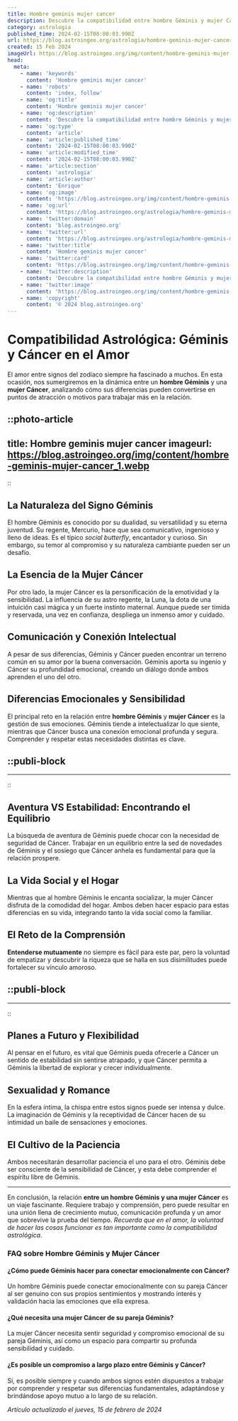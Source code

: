 ```yaml
---
title: Hombre geminis mujer cancer
description: Descubre la compatibilidad entre hombre Géminis y mujer Cáncer. Consejos para armonizar sus diferencias y potenciar su conexión amorosa.
category: astrologia
published_time: 2024-02-15T08:00:03.990Z
url: https://blog.astroingeo.org/astrologia/hombre-geminis-mujer-cancer
created: 15 Feb 2024
imageUrl: https://blog.astroingeo.org/img/content/hombre-geminis-mujer-cancer_1.webp
head:
  meta:
    - name: 'keywords'
      content: 'Hombre geminis mujer cancer'
    - name: 'robots'
      content: 'index, follow'
    - name: 'og:title'
      content: 'Hombre geminis mujer cancer'
    - name: 'og:description'
      content: 'Descubre la compatibilidad entre hombre Géminis y mujer Cáncer. Consejos para armonizar sus diferencias y potenciar su conexión amorosa.'
    - name: 'og:type'
      content: 'article'
    - name: 'article:published_time'
      content: '2024-02-15T08:00:03.990Z'
    - name: 'article:modified_time'
      content: '2024-02-15T08:00:03.990Z'
    - name: 'article:section'
      content: 'astrologia'
    - name: 'article:author'
      content: 'Enrique'
    - name: 'og:image'
      content: 'https://blog.astroingeo.org/img/content/hombre-geminis-mujer-cancer_1.webp'
    - name: 'og:url'
      content: 'https://blog.astroingeo.org/astrologia/hombre-geminis-mujer-cancer'
    - name: 'twitter:domain'
      content: 'blog.astroingeo.org'
    - name: 'twitter:url'
      content: 'https://blog.astroingeo.org/astrologia/hombre-geminis-mujer-cancer'
    - name: 'twitter:title'
      content: 'Hombre geminis mujer cancer'
    - name: 'twitter:card'
      content: 'https://blog.astroingeo.org/img/content/hombre-geminis-mujer-cancer_1.webp'
    - name: 'twitter:description'
      content: 'Descubre la compatibilidad entre hombre Géminis y mujer Cáncer. Consejos para armonizar sus diferencias y potenciar su conexión amorosa.'
    - name: 'twitter:image'
      content: 'https://blog.astroingeo.org/img/content/hombre-geminis-mujer-cancer_1.webp'
    - name: 'copyright'
      content: '© 2024 blog.astroingeo.org'
---
```

# Compatibilidad Astrológica: Géminis y Cáncer en el Amor

El amor entre signos del zodíaco siempre ha fascinado a muchos. En esta ocasión, nos sumergiremos en la dinámica entre un **hombre Géminis** y una **mujer Cáncer**, analizando cómo sus diferencias pueden convertirse en puntos de atracción o motivos para trabajar más en la relación.


::photo-article
---
title: Hombre geminis mujer cancer
imageurl: https://blog.astroingeo.org/img/content/hombre-geminis-mujer-cancer_1.webp
---
::


## La Naturaleza del Signo Géminis

El hombre Géminis es conocido por su dualidad, su versatilidad y su eterna juventud. Su regente, Mercurio, hace que sea comunicativo, ingenioso y lleno de ideas. Es el típico *social butterfly*, encantador y curioso. Sin embargo, su temor al compromiso y su naturaleza cambiante pueden ser un desafío.

## La Esencia de la Mujer Cáncer

Por otro lado, la mujer Cáncer es la personificación de la emotividad y la sensibilidad. La influencia de su astro regente, la Luna, la dota de una intuición casi mágica y un fuerte instinto maternal. Aunque puede ser tímida y reservada, una vez en confianza, despliega un inmenso amor y cuidado.
  
## Comunicación y Conexión Intelectual

A pesar de sus diferencias, Géminis y Cáncer pueden encontrar un terreno común en su amor por la buena conversación. Géminis aporta su ingenio y Cáncer su profundidad emocional, creando un diálogo donde ambos aprenden el uno del otro.

## Diferencias Emocionales y Sensibilidad

El principal reto en la relación entre **hombre Géminis** y **mujer Cáncer** es la gestión de sus emociones. Géminis tiende a intelectualizar lo que siente, mientras que Cáncer busca una conexión emocional profunda y segura. Comprender y respetar estas necesidades distintas es clave.


  ::publi-block
  ---
  ---
  ::
  
  
## Aventura VS Estabilidad: Encontrando el Equilibrio

La búsqueda de aventura de Géminis puede chocar con la necesidad de seguridad de Cáncer. Trabajar en un equilibrio entre la sed de novedades de Géminis y el sosiego que Cáncer anhela es fundamental para que la relación prospere.

## La Vida Social y el Hogar

Mientras que al hombre Géminis le encanta socializar, la mujer Cáncer disfruta de la comodidad del hogar. Ambos deben hacer espacio para estas diferencias en su vida, integrando tanto la vida social como la familiar.

## El Reto de la Comprensión

**Entenderse mutuamente** no siempre es fácil para este par, pero la voluntad de empatizar y descubrir la riqueza que se halla en sus disimilitudes puede fortalecer su vínculo amoroso.


  ::publi-block
  ---
  ---
  ::
  
  
## Planes a Futuro y Flexibilidad

Al pensar en el futuro, es vital que Géminis pueda ofrecerle a Cáncer un sentido de estabilidad sin sentirse atrapado, y que Cáncer permita a Géminis la libertad de explorar y crecer individualmente.

## Sexualidad y Romance

En la esfera íntima, la chispa entre estos signos puede ser intensa y dulce. La imaginación de Géminis y la receptividad de Cáncer hacen de su intimidad un baile de sensaciones y emociones.

## El Cultivo de la Paciencia

Ambos necesitarán desarrollar paciencia el uno para el otro. Géminis debe ser consciente de la sensibilidad de Cáncer, y esta debe comprender el espíritu libre de Géminis.

---

En conclusión, la relación **entre un hombre Géminis y una mujer Cáncer** es un viaje fascinante. Requiere trabajo y comprensión, pero puede resultar en una unión llena de crecimiento mutuo, comunicación profunda y un amor que sobrevive la prueba del tiempo. *Recuerda que en el amor, la voluntad de hacer las cosas funcionar es tan importante como la compatibilidad astrológica.*

### FAQ sobre Hombre Géminis y Mujer Cáncer

#### ¿Cómo puede Géminis hacer para conectar emocionalmente con Cáncer?
Un hombre Géminis puede conectar emocionalmente con su pareja Cáncer al ser genuino con sus propios sentimientos y mostrando interés y validación hacia las emociones que ella expresa.

#### ¿Qué necesita una mujer Cáncer de su pareja Géminis?
La mujer Cáncer necesita sentir seguridad y compromiso emocional de su pareja Géminis, así como un espacio para compartir su profunda sensibilidad y cuidado.

#### ¿Es posible un compromiso a largo plazo entre Géminis y Cáncer?
Sí, es posible siempre y cuando ambos signos estén dispuestos a trabajar por comprender y respetar sus diferencias fundamentales, adaptándose y brindándose apoyo mutuo a lo largo de su relación.

_Artículo actualizado el jueves, 15 de febrero de 2024_